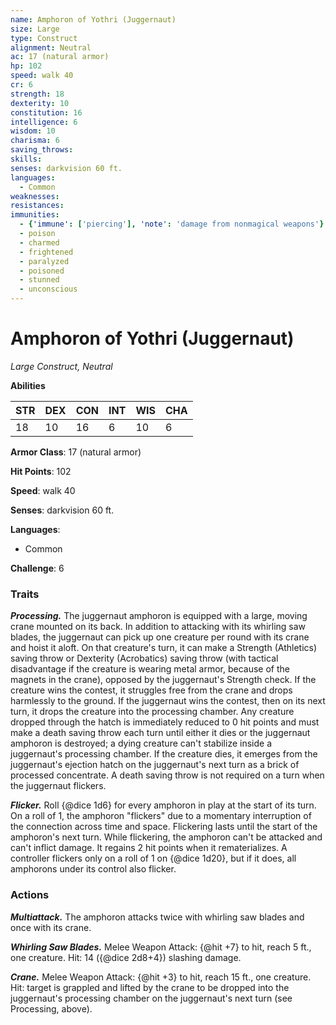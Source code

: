 ```yaml
---
name: Amphoron of Yothri (Juggernaut)
size: Large
type: Construct
alignment: Neutral
ac: 17 (natural armor)
hp: 102
speed: walk 40
cr: 6
strength: 18
dexterity: 10
constitution: 16
intelligence: 6
wisdom: 10
charisma: 6
saving_throws:
skills:
senses: darkvision 60 ft.
languages:
  - Common
weaknesses:
resistances:
immunities:
  - {'immune': ['piercing'], 'note': 'damage from nonmagical weapons'}
  - poison
  - charmed
  - frightened
  - paralyzed
  - poisoned
  - stunned
  - unconscious
---
```


# Amphoron of Yothri (Juggernaut)

*Large Construct, Neutral*

**Abilities**

| STR | DEX | CON | INT | WIS | CHA |
| --- | --- | --- | --- | --- | --- |
| 18 | 10 | 16 | 6 | 10 | 6 |

**Armor Class**: 17 (natural armor)

**Hit Points**: 102

**Speed**: walk 40

**Senses**: darkvision 60 ft.

**Languages**:
  - Common

**Challenge**: 6

### Traits
***Processing.*** The juggernaut amphoron is equipped with a large, moving crane mounted on its back. In addition to attacking with its whirling saw blades, the juggernaut can pick up one creature per round with its crane and hoist it aloft. On that creature's turn, it can make a Strength (Athletics) saving throw or Dexterity (Acrobatics) saving throw (with tactical disadvantage if the creature is wearing metal armor, because of the magnets in the crane), opposed by the juggernaut's Strength check. If the creature wins the contest, it struggles free from the crane and drops harmlessly to the ground. If the juggernaut wins the contest, then on its next turn, it drops the creature into the processing chamber. Any creature dropped through the hatch is immediately reduced to 0 hit points and must make a death saving throw each turn until either it dies or the juggernaut amphoron is destroyed; a dying creature can't stabilize inside a juggernaut's processing chamber. If the creature dies, it emerges from the juggernaut's ejection hatch on the juggernaut's next turn as a brick of processed concentrate. A death saving throw is not required on a turn when the juggernaut flickers.

***Flicker.*** Roll {@dice 1d6} for every amphoron in play at the start of its turn. On a roll of 1, the amphoron "flickers" due to a momentary interruption of the connection across time and space. Flickering lasts until the start of the amphoron's next turn. While flickering, the amphoron can't be attacked and can't inflict damage. It regains 2 hit points when it rematerializes. A controller flickers only on a roll of 1 on {@dice 1d20}, but if it does, all amphorons under its control also flicker.

### Actions
***Multiattack.*** The amphoron attacks twice with whirling saw blades and once with its crane.

***Whirling Saw Blades.*** Melee Weapon Attack: {@hit +7} to hit, reach 5 ft., one creature. Hit: 14 ({@dice 2d8+4}) slashing damage.

***Crane.*** Melee Weapon Attack: {@hit +3} to hit, reach 15 ft., one creature. Hit: target is grappled and lifted by the crane to be dropped into the juggernaut's processing chamber on the juggernaut's next turn (see Processing, above).

